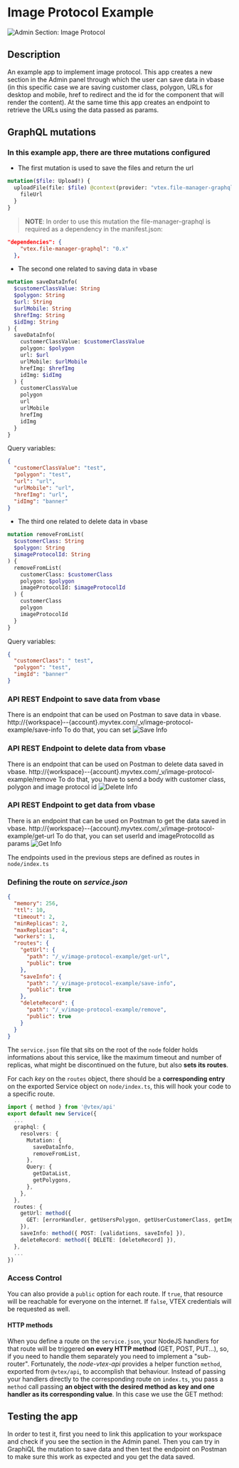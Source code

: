 # Image Protocol Example

![Admin Section: Image Protocol](../public//metadata/images/screenshots/desktop/desktop.png)

## Description

An example app to implement image protocol. This app creates a new section in the Admin panel through which the user can save data in vbase (in this specific case we are saving customer class, polygon, URLs for desktop and mobile, href to redirect and the id for the component that will render the content). At the same time this app creates an endpoint to retrieve the URLs using the data passed as params.

## GraphQL mutations

### In this example app, there are three mutations configured

- The first mutation is used to save the files and return the url

```graphql
mutation($file: Upload!) {
  uploadFile(file: $file) @context(provider: "vtex.file-manager-graphql") {
    fileUrl
  }
}
```

> **NOTE**: In order to use this mutation the file-manager-graphql is required as a dependency in the manifest.json:

```json
"dependencies": {
    "vtex.file-manager-graphql": "0.x"
  },
```

- The second one related to saving data in vbase

```graphql
mutation saveDataInfo(
  $customerClassValue: String
  $polygon: String
  $url: String
  $urlMobile: String
  $hrefImg: String
  $idImg: String
) {
  saveDataInfo(
    customerClassValue: $customerClassValue
    polygon: $polygon
    url: $url
    urlMobile: $urlMobile
    hrefImg: $hrefImg
    idImg: $idImg
  ) {
    customerClassValue
    polygon
    url
    urlMobile
    hrefImg
    idImg
  }
}
```

Query variables:

```json
{
  "customerClassValue": "test",
  "polygon": "test",
  "url": "url",
  "urlMobile": "url",
  "hrefImg": "url",
  "idImg": "banner"
}
```

- The third one related to delete data in vbase

```graphql
mutation removeFromList(
  $customerClass: String
  $polygon: String
  $imageProtocolId: String
) {
  removeFromList(
    customerClass: $customerClass
    polygon: $polygon
    imageProtocolId: $imageProtocolId
  ) {
    customerClass
    polygon
    imageProtocolId
  }
}
```

Query variables:

```json
{
  "customerClass": " test",
  "polygon": "test",
  "imgId": "banner"
}
```

### API REST Endpoint to save data from vbase

There is an endpoint that can be used on Postman to save data in vbase.
http://{workspace}--{account}.myvtex.com/\_v/image-protocol-example/save-info
To do that, you can set
![Save Info](../public/metadata/images/save-info.png)

### API REST Endpoint to delete data from vbase

There is an endpoint that can be used on Postman to delete data saved in vbase.
http://{workspace}--{account}.myvtex.com/\_v/image-protocol-example/remove
To do that, you have to send a body with customer class, polygon and image protocol id
![Delete Info](../public/metadata/images/delete-info.png)

### API REST Endpoint to get data from vbase

There is an endpoint that can be used on Postman to get the data saved in vbase.
http://{workspace}--{account}.myvtex.com/\_v/image-protocol-example/get-url
To do that, you can set userId and imageProtocolId as params
![Get Info](../public/metadata/images/get-info.png)

The endpoints used in the previous steps are defined as routes in `node/index.ts`

### Defining the route on _service.json_

```json
{
  "memory": 256,
  "ttl": 10,
  "timeout": 2,
  "minReplicas": 2,
  "maxReplicas": 4,
  "workers": 1,
  "routes": {
    "getUrl": {
      "path": "/_v/image-protocol-example/get-url",
      "public": true
    },
    "saveInfo": {
      "path": "/_v/image-protocol-example/save-info",
      "public": true
    },
    "deleteRecord": {
      "path": "/_v/image-protocol-example/remove",
      "public": true
    }
  }
}
```

The `service.json` file that sits on the root of the `node` folder holds informations about this service, like the maximum timeout and number of replicas, what might be discontinued on the future, but also **sets its routes**.

For cach _key_ on the `routes` object, there should be a **corresponding entry** on the exported Service object on `node/index.ts`, this will hook your code to a specific route.

```ts
import { method } from '@vtex/api'
export default new Service({
  ...
  graphql: {
    resolvers: {
      Mutation: {
        saveDataInfo,
        removeFromList,
      },
      Query: {
        getDataList,
        getPolygons,
      },
    },
  },
  routes: {
    getUrl: method({
      GET: [errorHandler, getUsersPolygon, getUserCustomerClass, getImgUrl],
    }),
    saveInfo: method({ POST: [validations, saveInfo] }),
    deleteRecord: method({ DELETE: [deleteRecord] }),
  },
  ...
})
```

### Access Control

You can also provide a `public` option for each route. If `true`, that resource will be reachable for everyone on the internet. If `false`, VTEX credentials will be requested as well.

#### HTTP methods

When you define a route on the `service.json`, your NodeJS handlers for that route will be triggered **on every HTTP method** (GET, POST, PUT...), so, if you need to handle them separately you need to implement a "sub-router". Fortunately, the _node-vtex-api_ provides a helper function `method`, exported from `@vtex/api`, to accomplish that behaviour. Instead of passing your handlers directly to the corresponding route on `index.ts`, you pass a `method` call passing **an object with the desired method as key and one handler as its corresponding value**.
In this case we use the GET method:

## Testing the app

In order to test it, first you need to link this application to your workspace and check if you see the section in the Admin panel. Then you can try in GraphiQL the mutation to save data and then test the endpoint on Postman to make sure this work as expected and you get the data saved.
